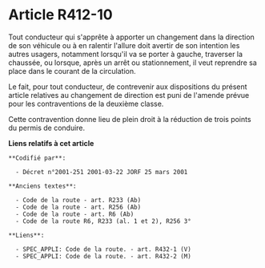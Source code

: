 # Article R412-10

Tout conducteur qui s'apprête à apporter un changement dans la direction de son véhicule ou à en ralentir l'allure doit
avertir de son intention les autres usagers, notamment lorsqu'il va se porter à gauche, traverser la chaussée, ou lorsque,
après un arrêt ou stationnement, il veut reprendre sa place dans le courant de la circulation.

Le fait, pour tout conducteur, de contrevenir aux dispositions du présent article relatives au changement de direction est
puni de l'amende prévue pour les contraventions de la deuxième classe.

Cette contravention donne lieu de plein droit à la réduction de trois points du permis de conduire.

**Liens relatifs à cet article**

	**Codifié par**:

	  - Décret n°2001-251 2001-03-22 JORF 25 mars 2001

	**Anciens textes**:

	  - Code de la route - art. R233 (Ab)
	  - Code de la route - art. R256 (Ab)
	  - Code de la route - art. R6 (Ab)
	  - Code de la route R6, R233 (al. 1 et 2), R256 3°

	**Liens**:

	  - SPEC_APPLI: Code de la route. - art. R432-1 (V)
	  - SPEC_APPLI: Code de la route. - art. R432-2 (M)
